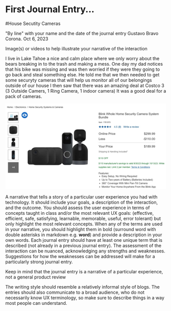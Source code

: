 # First Journal Entry...

#House Secutity Cameras

"By line" with your name and the date of the journal entry
Gustavo Bravo Corona. Oct 6, 2023

Image(s) or videos to help illustrate your narrative of the interaction

I live in Lake Tahoe a nice and calm place where we only worry about the bears breaking in to the trash and making a mess. One day my dad notices that his bike was missing and was then worried if they were they going to go back and steal something else. He told me that we then needed to get some securyty cameras that will help us monitor all of our belongings outside of our house I then saw that there was an amazing deal at Costco 3 (3 Outside Camers, 1 Ring Camera, 1 indoor camera) It was a good deal for a pack of cameras. 

![A photo of Costco, camera deal](/assets/Screenshot_2023-10-06_at_6.15.24_PM.jpeg)

A narrative that tells a story of a particular user experience you had with technology. It should include your goals, a description of the interaction, and the outcome. You should assess the user experience in terms of concepts taught in class and/or the most relevant UX goals: (effective, efficient, safe, satisfying, learnable, memorable, useful, error tolerant) but only highlight the most relevant concepts. When any of the terms are used in your narrative, you should highlight them in bold (surround word with double asterisks in markdown e.g. **word**) and provide a description in your own words. Each journal entry should have at least one unique term that is described (not already in a previous journal entry). The assessment of the interaction can be nuanced, acknowledging any strengths and weaknesses. Suggestions for how the weaknesses can be addressed will make for a particularly strong journal entry.

Keep in mind that the journal entry is a narrative of a particular experience, not a general product review

The writing style should resemble a relatively informal style of blogs. The entries should also communicate to a broad audience, who do not necessarily know UX terminology, so make sure to describe things in a way most people can understand.

